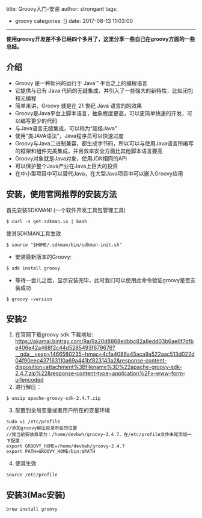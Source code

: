 title: Groovy入门-安装
author: strongant
tags:
  - groovy
categories: []
date: 2017-08-13 11:03:00
---
**使用groovy开发差不多已经四个多月了，这里分享一些自己在groovy方面的一些总结。**


## 介绍
* Groovy 是一种新兴的运行于 Java™ 平台之上的编程语言
* 它提供与已有 Java 代码的无缝集成，并引入了一些强大的新特性，比如闭包和元编程
* 简单来讲，Groovy 就是在 21 世纪 Java 语言的的效果
* Groovy是Java平台上脚本语言，抽象程度更高，可以更简单快速的开发，可以编写更少的代码
* 与Java语言无缝集成，可以称为“超级Java”
* 使用“类JAVA语法”，Java程序员可以快速过度
*  Groovy与Java二进制兼容，都生成字节码，所以可以与使用Java语言所编写的框架和组件完美集成，并且效率安全方面比其他脚本语言要高
* Groovy对象就是Java对象，使用JDK相同的API
* 可以保护整个Java产业在Java上巨大的投资
* 在中小型项目中可以替代Java，在大型Java项目中可以嵌入Groovy应用


## 安装，使用官网推荐的安装方法
首先安装SDKMAN! (一个软件开发工具包管理工具)
```
$ curl -s get.sdkman.io | bash
```
使其SDKMAN工具生效
```
$ source "$HOME/.sdkman/bin/sdkman-init.sh"
```
* 安装最新版本的Groovy:
```
$ sdk install groovy
```

* 等待一会儿之后，显示安装完毕，此时我们可以使用此命令验证groovy是否安装成功
```
$ groovy -version
```

## 安装2
1. 在官网下载groovy sdk
下载地址:
https://akamai.bintray.com/9a/9a20d8868edbbc82a8edd03b6ae6f7dfbe406e42a468f2c44d5285493f679676?__gda__=exp=1466580235~hmac=4c1a4086a45aca9a522aac513d022d04f90eec437163110a69a441bf823143a2&response-content-disposition=attachment%3Bfilename%3D%22apache-groovy-sdk-2.4.7.zip%22&response-content-type=application%2Fx-www-form-urlencoded
2. 进行解压：
```
$ unzip apache-groovy-sdk-2.4.7.zip
```
3. 配置到全局变量或者用户所在的变量环境
```
sudo vi /etc/profile
//添加groovy解压目录所在的位置
//我当前安装目录为：/home/devbwh/groovy-2.4.7，在/etc/profile文件末尾添加一下配置：
export GROOVY_HOME=/home/devbwh/groovy-2.4.7
export PATH=GROOVY_HOME/bin:$PATH
```
4. 使其生效
```
source /etc/profile
```

## 安装3(Mac安装)
```
brew install groovy
```



